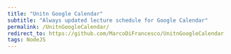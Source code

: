 ```yaml
---
title: "Unitn Google Calendar"
subtitle: "Always updated lecture schedule for Google Calendar"
permalink: /UnitnGoogleCalendar/
redirect_to: https://github.com/MarcoDiFrancesco/UnitnGoogleCalendar
tags: NodeJS
---
```

